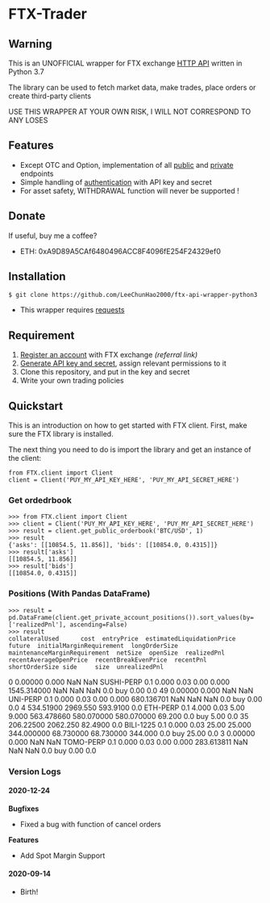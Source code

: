 # FTX-Trader

## Warning

This is an UNOFFICIAL wrapper for FTX exchange [HTTP API](https://docs.ftx.com/) written in Python 3.7

The library can be used to fetch market data, make trades, place orders or create third-party clients

USE THIS WRAPPER AT YOUR OWN RISK, I WILL NOT CORRESPOND TO ANY LOSES

## Features

- Except OTC and Option, implementation of all [public](#) and [private](#) endpoints
- Simple handling of [authentication](https://docs.ftx.com/#authentication) with API key and secret
- For asset safety, WITHDRAWAL function will never be supported !

## Donate

If useful, buy me a coffee?

- ETH: 0xA9D89A5CAf6480496ACC8F4096fE254F24329ef0

## Installation

    $ git clone https://github.com/LeeChunHao2000/ftx-api-wrapper-python3

 - This wrapper requires [requests](https://github.com/psf/requests)

## Requirement

1. [Register an account](https://ftx.com/#a=2500518) with FTX exchange _(referral link)_
2. [Generate API key and secret](https://ftx.com/profile), assign relevant permissions to it
3. Clone this repository, and put in the key and secret
4. Write your own trading policies 

## Quickstart

This is an introduction on how to get started with FTX client. First, make sure the FTX library is installed.

The next thing you need to do is import the library and get an instance of the client:

    from FTX.client import Client
    client = Client('PUY_MY_API_KEY_HERE', 'PUY_MY_API_SECRET_HERE')

### Get ordedrbook

    >>> from FTX.client import Client
    >>> client = Client('PUY_MY_API_KEY_HERE', 'PUY_MY_API_SECRET_HERE')
    >>> result = client.get_public_orderbook('BTC/USD', 1)
    >>> result
    {'asks': [[10854.5, 11.856]], 'bids': [[10854.0, 0.4315]]}
    >>> result['asks']
    [[10854.5, 11.856]]
    >>> result['bids']
    [[10854.0, 0.4315]]

### Positions (With Pandas DataFrame)

    >>> result = pd.DataFrame(client.get_private_account_positions()).sort_values(by=['realizedPnl'], ascending=False)
    >>> result
    collateralUsed      cost  entryPrice  estimatedLiquidationPrice      future  initialMarginRequirement  longOrderSize  maintenanceMarginRequirement  netSize  openSize  realizedPnl  recentAverageOpenPrice  recentBreakEvenPrice  recentPnl  shortOrderSize side     size  unrealizedPnl
0          0.00000     0.000         NaN                        NaN  SUSHI-PERP                       0.1          0.000                          0.03     0.00     0.000  1545.314000                     NaN                   NaN        NaN             0.0  buy     0.00            0.0
49         0.00000     0.000         NaN                        NaN    UNI-PERP                       0.1          0.000                          0.03     0.00     0.000   680.136701                     NaN                   NaN        NaN             0.0  buy     0.00            0.0
4        534.51900  2969.550    593.9100                        0.0    ETH-PERP                       0.1          4.000                          0.03     5.00     9.000   563.478660              580.070000            580.070000     69.200             0.0  buy     5.00            0.0
35       206.22500  2062.250     82.4900                        0.0   BILI-1225                       0.1          0.000                          0.03    25.00    25.000   344.000000               68.730000             68.730000    344.000             0.0  buy    25.00            0.0
3          0.00000     0.000         NaN                        NaN   TOMO-PERP                       0.1          0.000                          0.03     0.00     0.000   283.613811                     NaN                   NaN        NaN             0.0  buy     0.00            0.0

### Version Logs
#### 2020-12-24

**Bugfixes**
 - Fixed a bug with function of cancel orders

**Features**
 - Add Spot Margin Support
#### 2020-09-14

 - Birth!
